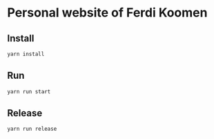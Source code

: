 # Personal website of Ferdi Koomen

## Install
```bash
yarn install
```

## Run
```bash
yarn run start
```

## Release
```bash
yarn run release
```
